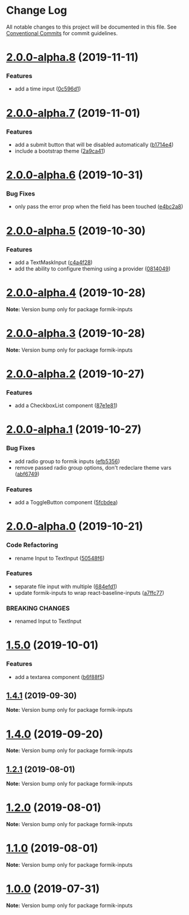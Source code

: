 # Change Log

All notable changes to this project will be documented in this file.
See [Conventional Commits](https://conventionalcommits.org) for commit guidelines.

# [2.0.0-alpha.8](https://github.com/promptworks/react-forms/tree/master/packages/formik-inputs/compare/v2.0.0-alpha.7...v2.0.0-alpha.8) (2019-11-11)


### Features

* add a time input ([0c596d1](https://github.com/promptworks/react-forms/tree/master/packages/formik-inputs/commit/0c596d1399107401675368d183cc361505707f3b))





# [2.0.0-alpha.7](https://github.com/promptworks/react-forms/tree/master/packages/formik-inputs/compare/v2.0.0-alpha.6...v2.0.0-alpha.7) (2019-11-01)


### Features

* add a submit button that will be disabled automatically ([b1714e4](https://github.com/promptworks/react-forms/tree/master/packages/formik-inputs/commit/b1714e47fb1d069f51d6da3bdbd07e8bd859fda3))
* include a bootstrap theme ([2a9ca41](https://github.com/promptworks/react-forms/tree/master/packages/formik-inputs/commit/2a9ca41c9e97fd648f15c0080f4a3aa86335fabb))





# [2.0.0-alpha.6](https://github.com/promptworks/react-forms/tree/master/packages/formik-inputs/compare/v2.0.0-alpha.5...v2.0.0-alpha.6) (2019-10-31)


### Bug Fixes

* only pass the error prop when the field has been touched ([e4bc2a8](https://github.com/promptworks/react-forms/tree/master/packages/formik-inputs/commit/e4bc2a8a342d1ee07b5c04871a4fcd720d976c3a))





# [2.0.0-alpha.5](https://github.com/promptworks/react-forms/tree/master/packages/formik-inputs/compare/v2.0.0-alpha.4...v2.0.0-alpha.5) (2019-10-30)


### Features

* add a TextMaskInput ([c4a4f28](https://github.com/promptworks/react-forms/tree/master/packages/formik-inputs/commit/c4a4f289d284ea9fb050598bcdacb39c30df99da))
* add the ability to configure theming using a provider ([0814049](https://github.com/promptworks/react-forms/tree/master/packages/formik-inputs/commit/081404939400f05fe8b52f9d9f549beb09133bd8))





# [2.0.0-alpha.4](https://github.com/promptworks/react-forms/tree/master/packages/formik-inputs/compare/v2.0.0-alpha.3...v2.0.0-alpha.4) (2019-10-28)

**Note:** Version bump only for package formik-inputs





# [2.0.0-alpha.3](https://github.com/promptworks/react-forms/tree/master/packages/formik-inputs/compare/v2.0.0-alpha.2...v2.0.0-alpha.3) (2019-10-28)

**Note:** Version bump only for package formik-inputs





# [2.0.0-alpha.2](https://github.com/promptworks/react-forms/tree/master/packages/formik-inputs/compare/v2.0.0-alpha.1...v2.0.0-alpha.2) (2019-10-27)


### Features

* add a CheckboxList component ([87e1e81](https://github.com/promptworks/react-forms/tree/master/packages/formik-inputs/commit/87e1e810db8262c4a6cdaf840282cfe1137269c3))





# [2.0.0-alpha.1](https://github.com/promptworks/react-forms/tree/master/packages/formik-inputs/compare/v2.0.0-alpha.0...v2.0.0-alpha.1) (2019-10-27)


### Bug Fixes

* add radio group to formik inputs ([efb5356](https://github.com/promptworks/react-forms/tree/master/packages/formik-inputs/commit/efb5356012e9d92a11243d665e9e6b14cfaaf7fd))
* remove passed radio group options, don't redeclare theme vars ([abf6749](https://github.com/promptworks/react-forms/tree/master/packages/formik-inputs/commit/abf6749357949398d180a2b672d3e2376a10955b))


### Features

* add a ToggleButton component ([5fcbdea](https://github.com/promptworks/react-forms/tree/master/packages/formik-inputs/commit/5fcbdeaae41294439c897b26e7f7215ca150d36a))





# [2.0.0-alpha.0](https://github.com/promptworks/react-forms/tree/master/packages/formik-inputs/compare/v1.5.0...v2.0.0-alpha.0) (2019-10-21)


### Code Refactoring

* rename Input to TextInput ([50548f6](https://github.com/promptworks/react-forms/tree/master/packages/formik-inputs/commit/50548f6a098a6ce7b5cdf113952d8294ddb18236))


### Features

* separate file input with multiple ([684efd1](https://github.com/promptworks/react-forms/tree/master/packages/formik-inputs/commit/684efd1857f5b1a355fc3d803e64e0262ece9e67))
* update formik-inputs to wrap react-baseline-inputs ([a7ffc77](https://github.com/promptworks/react-forms/tree/master/packages/formik-inputs/commit/a7ffc77d45c8dc66b6985a864d72ac63137a6ada))


### BREAKING CHANGES

* renamed Input to TextInput





# [1.5.0](https://github.com/promptworks/react-baseline-inputs/compare/v1.4.1...v1.5.0) (2019-10-01)


### Features

* add a textarea component ([b6f88f5](https://github.com/promptworks/react-baseline-inputs/commit/b6f88f5))





## [1.4.1](https://github.com/promptworks/react-baseline-inputs/compare/v1.4.0...v1.4.1) (2019-09-30)

**Note:** Version bump only for package formik-inputs





# [1.4.0](https://github.com/promptworks/react-baseline-inputs/compare/v1.3.0...v1.4.0) (2019-09-20)

**Note:** Version bump only for package formik-inputs





## [1.2.1](https://github.com/promptworks/react-baseline-inputs/compare/v1.2.0...v1.2.1) (2019-08-01)

**Note:** Version bump only for package formik-inputs





# [1.2.0](https://github.com/promptworks/react-baseline-inputs/compare/v1.1.0...v1.2.0) (2019-08-01)

**Note:** Version bump only for package formik-inputs





# [1.1.0](https://github.com/promptworks/react-baseline-inputs/compare/v1.0.0...v1.1.0) (2019-08-01)

**Note:** Version bump only for package formik-inputs





# [1.0.0](https://github.com/promptworks/react-baseline-inputs/compare/v0.6.12...v1.0.0) (2019-07-31)

**Note:** Version bump only for package formik-inputs
